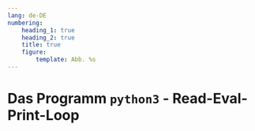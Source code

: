 ```yaml
---
lang: de-DE
numbering:
    heading_1: true
    heading_2: true
    title: true
    figure:
        template: Abb. %s
---
```


# Das Programm `python3` - **R**ead-**E**val-**P**rint-**L**oop
